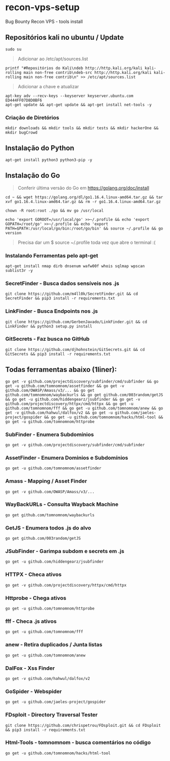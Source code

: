 # recon-vps-setup
Bug Bounty Recon VPS - tools install 

## Repositórios kali no ubuntu / Update

```
sudo su
```
> Adicionar ao /etc/apt/sources.list
```
printf "#Repositórios do Kali\ndeb http://http.kali.org/kali kali-rolling main non-free contrib\ndeb-src http://http.kali.org/kali kali-rolling main non-free contrib\n" >> /etc/apt/sources.list
```
> Adicionar a chave e atualizar
```
apt-key adv --recv-keys --keyserver keyserver.ubuntu.com ED444FF07D8D0BF6 
apt-get update && apt-get update && apt-get install net-tools -y
```

### Criação de Diretórios

```
mkdir downloads && mkdir tools && mkdir tests && mkdir hackerOne && mkdir bugCrowd
```

## Instalação do Python

```
apt-get install python3 python3-pip -y
```
 
## Instalação do Go

> Conferir última versão do Go em https://golang.org/doc/install

```
cd ~ && wget https://golang.org/dl/go1.16.4.linux-amd64.tar.gz && tar xvf go1.16.4.linux-amd64.tar.gz && rm -r go1.16.4.linux-amd64.tar.gz
```
```
chown -R root:root ./go && mv go /usr/local
```
```
echo 'export GOROOT=/usr/local/go' >>~/.profile && echo 'export GOPATH=/root/go' >>~/.profile && echo 'export PATH=$PATH:/usr/local/go/bin:/root/go/bin' && source ~/.profile && go version
```
> Precisa dar um $ source ~/.profile toda vez que abre o terminal :(

### Instalando Ferramentas pelo apt-get
```
apt-get install nmap dirb dnsenum wafw00f whois sqlmap wpscan sublist3r -y
```
### SecretFinder - Busca dados sensíveis nos .js
```
git clone https://github.com/m4ll0k/SecretFinder.git && cd SecretFinder && pip3 install -r requirements.txt
```
### LinkFinder - Busca Endpoints nos .js
```
git clone https://github.com/GerbenJavado/LinkFinder.git && cd LinkFinder && python3 setup.py install
```
### GitSecrets - Faz busca no GitHub
```
git clone https://github.com/djhohnstein/GitSecrets.git && cd GitSecrets && pip3 install -r requirements.txt
```
## Todas ferramentas abaixo (1liner):
```
go get -v github.com/projectdiscovery/subfinder/cmd/subfinder && go get -u github.com/tomnomnom/assetfinder && go get -v github.com/OWASP/Amass/v3/... && go get github.com/tomnomnom/waybackurls && go get github.com/003random/getJS && go get -u github.com/hiddengearz/jsubfinder && go get -v github.com/projectdiscovery/httpx/cmd/httpx && go get -u github.com/tomnomnom/fff && go get -u github.com/tomnomnom/anew && go get -v github.com/hahwul/dalfox/v2 && go get -u github.com/jaeles-project/gospider && go get -u github.com/tomnomnom/hacks/html-tool && go get -u github.com/tomnomnom/httprobe
```
### SubFinder - Enumera Subdomínios
```
go get -v github.com/projectdiscovery/subfinder/cmd/subfinder
```
### AssetFinder - Enumera Dominios e Subdomínios
```
go get -u github.com/tomnomnom/assetfinder
```
### Amass - Mapping / Asset Finder
```
go get -v github.com/OWASP/Amass/v3/...
```
### WayBackURLs - Consulta Wayback Machine
```
go get github.com/tomnomnom/waybackurls
```
### GetJS - Enumera todos .js do alvo
```
go get github.com/003random/getJS
```
### JSubFinder - Garimpa subdom e secrets em .js
```
go get -u github.com/hiddengearz/jsubfinder
```
### HTTPX - Checa ativos
```
go get -v github.com/projectdiscovery/httpx/cmd/httpx
```
### Httprobe - Chega ativos
```
go get -u github.com/tomnomnom/httprobe
```
### fff - Checa .js ativos
```
go get -u github.com/tomnomnom/fff
```
### anew - Retira duplicados / Junta listas
```
go get -u github.com/tomnomnom/anew
```
### DalFox - Xss Finder
```
go get -v github.com/hahwul/dalfox/v2
```
### GoSpider - Webspider
```
go get -u github.com/jaeles-project/gospider
```
### FDsploit - Directory Traversal Tester
```
git clone https://github.com/chrispetrou/FDsploit.git && cd FDsploit && pip3 install -r requirements.txt
```
### Html-Tools - tomnomnom - busca comentários no código
```
go get -u github.com/tomnomnom/hacks/html-tool
```
